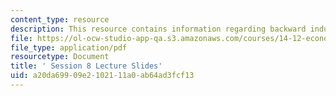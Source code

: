 ```yaml
---
content_type: resource
description: This resource contains information regarding backward induction.
file: https://ol-ocw-studio-app-qa.s3.amazonaws.com/courses/14-12-economic-applications-of-game-theory-fall-2012/a20da69909e2102111a0ab64ad3fcf13_MIT14_12F12_slides8.pdf
file_type: application/pdf
resourcetype: Document
title: ' Session 8 Lecture Slides'
uid: a20da699-09e2-1021-11a0-ab64ad3fcf13
---
```

